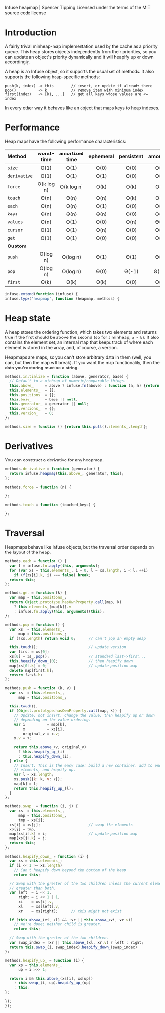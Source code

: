 Infuse heapmap | Spencer Tipping
Licensed under the terms of the MIT source code license

# Introduction

A fairly trivial minheap-map implementation used by the cache as a priority
queue. This heap stores objects independently from their priorities, so you can
update an object's priority dynamically and it will heapify up or down
accordingly.

A heap is an Infuse object, so it supports the usual set of methods. It also
supports the following heap-specific methods:

    push(k, index) -> this        // insert, or update if already there
    pop()          -> k           // remove item with minimum index
    first(index)   -> [k1, ...]   // get all keys whose values are <= index

In every other way it behaves like an object that maps keys to heap indexes.

# Performance

Heap maps have the following performance characteristics:

Method       | worst-time | amortized time | ephemeral | persistent | amortized
:-----       | :--------: | :------------: | :-------: | :--------: | :-------:
`size`       | O(1)       | O(1)           | O(0)      | O(0)       | O(0)
`derivative` | O(1)       | O(1)           | O(1)      | O(0)       | O(0)
`force`      | O(k log n) | O(k log n)     | O(k)      | O(k)       | O(k)
`touch`      | Θ(n)       | Θ(n)           | O(n)      | O(k)       | O(k)
`each`       | Θ(n)       | Θ(n)           | O(1)      | O(0)       | O(0)
`keys`       | Θ(n)       | Θ(n)           | Θ(n)      | O(0)       | O(0)
`values`     | O(n)       | O(1)           | O(0)      | O(n)       | Θ(1)
`cursor`     | O(1)       | O(1)           | O(n)      | O(0)       | O(0)
`get`        | O(1)       | O(1)           | O(0)      | O(0)       | O(0)
**Custom**   |            |                |           |            |
`push`       | O(log n)   | O(log n)       | Θ(1)      | Θ(1)       | Θ(1)
`pop`        | O(log n)   | O(log n)       | Θ(0)      | Θ(-1)      | Θ(-1)
`first`      | Θ(k)       | Θ(k)           | Θ(k)      | O(0)       | O(0)

```js
infuse.extend(function (infuse) {
infuse.type('heapmap', function (heapmap, methods) {
```

# Heap state

A heap stores the ordering function, which takes two elements and returns true
if the first should be above the second (so for a minheap, `a < b`). It also
contains the element set, an internal map that keeps track of where each
element is stored in the array, and, of course, a version.

Heapmaps are maps, so you can't store arbitrary data in them (well, you can,
but then the map will break). If you want the map functionality, then the data
you're storing must be a string.

```js
methods.initialize = function (above, generator, base) {
  // Default to a minheap of numeric/comparable things.
  this.above_     = above ? infuse.fn(above) : function (a, b) {return a < b};
  this.elements_  = [];
  this.positions_ = {};
  this.base_      = base || null;
  this.generator_ = generator || null;
  this.versions_  = {};
  this.version_   = 0;
};
```

```js
methods.size = function () {return this.pull().elements_.length};
```

# Derivatives

You can construct a derivative for any heapmap.

```js
methods.derivative = function (generator) {
  return infuse.heapmap(this.above_, generator, this);
};
```

```js
methods.force = function (n) {
```

```js
};
```

```js
methods.touch = function (touched_keys) {
```

```js
};
```

# Traversal

Heapmaps behave like Infuse objects, but the traversal order depends on the
layout of the heap.

```js
methods.each = function () {
  var f = infuse.fn.apply(this, arguments);
  for (var xs = this.elements_, i = 0, l = xs.length; i < l; ++i)
    if (f(xs[i].k, i) === false) break;
  return this;
};
```

```js
methods.get = function (k) {
  var map = this.positions_;
  return Object.prototype.hasOwnProperty.call(map, k)
    ? this.elements_[map[k]].v
    : infuse.fn.apply(this, arguments)(this);
};
```

```js
methods.pop = function () {
  var xs  = this.elements_,
      map = this.positions_;
  if (!xs.length) return void 0;      // can't pop an empty heap
```

```js
  this.touch();                       // update version
  var first = xs[0];
  xs[0] = xs_.pop();                  // standard last->first...
  this.heapify_down_(0);              // then heapify down
  map[xs[0].k] = 0;                   // update position map
  delete map[first.k];
  return first.k;
};
```

```js
methods.push = function (k, v) {
  var xs  = this.elements_,
      map = this.positions_;
```

```js
  this.touch();
  if (Object.prototype.hasOwnProperty.call(map, k)) {
    // Update, not insert. Change the value, then heapify up or down
    // depending on the value ordering.
    var i          = map[k],
        x          = xs[i],
        original_v = x.v;
    x.v = v;
```

```js
    return this.above_(v, original_v)
      ? this.heapify_up_(i)
      : this.heapify_down_(i);
  } else {
    // Insert. This is the easy case: build a new container, add to end of
    // elements, and heapify up.
    var l = xs.length;
    xs.push({k: k, v: v});
    map[k] = l;
    return this.heapify_up_(l);
  }
};
```

```js
methods.swap_ = function (i, j) {
  var xs  = this.elements_,
      map = this.positions_,
      tmp = xs[i];
  xs[i] = xs[j];                      // swap the elements
  xs[j] = tmp;
  map[xs[i].k] = i;                   // update position map
  map[xs[j].k] = j;
  return this;
};
```

```js
methods.heapify_down_ = function (i) {
  var xs = this.elements_;
  if (i << 1 >= xs.length)
    // Can't heapify down beyond the bottom of the heap
    return this;
```

```js
  // Swap with the greater of the two children unless the current element is
  // greater than both.
  var left  = i << 1,
      right = i << 1 | 1,
      xi    = xs[i].v,
      xl    = xs[left].v,
      xr    = xs[right];      // this might not exist
```

```js
  if (this.above_(xi, xl) && !xr || this.above_(xi, xr.v))
    // We're done; neither child is greater.
    return this;
```

```js
  // Swap with the greater of the two children.
  var swap_index = !xr || this.above_(xl, xr.v) ? left : right;
  return this.swap_(i, swap_index).heapify_down_(swap_index);
};
```

```js
methods.heapify_up_ = function (i) {
  var xs = this.elements_,
      up = i >>> 1;
```

```js
  return i && this.above_(xs[i], xs[up])
    ? this.swap_(i, up).heapify_up_(up)
    : this;
};
```

```js
});
});

```
